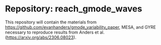 # Repository: reach_gmode_waves
This repository will contain the materials from https://github.com/evanhanders/gmode_variability_paper, MESA, and GYRE necessary to reproduce results from Anders et al. (https://arxiv.org/abs/2306.08023). 

